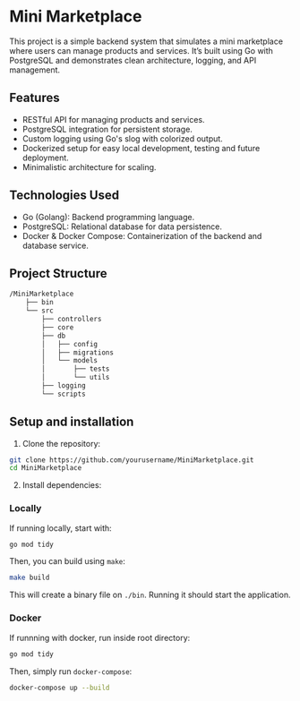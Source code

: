# Mini Marketplace

This project is a simple backend system that simulates a mini marketplace where users 
can manage products and services. It’s built using Go with PostgreSQL and demonstrates 
clean architecture, logging, and API management.


## Features

- RESTful API for managing products and services.
- PostgreSQL integration for persistent storage.
- Custom logging using Go's slog with colorized output.
- Dockerized setup for easy local development, testing and future deployment.
- Minimalistic architecture for scaling.

## Technologies Used

- Go (Golang): Backend programming language.
- PostgreSQL: Relational database for data persistence.
- Docker & Docker Compose: Containerization of the backend and database service.

## Project Structure


```bash
/MiniMarketplace
    ├── bin
    └── src
        ├── controllers
        ├── core
        ├── db
        │   ├── config
        │   ├── migrations
        │   └── models
        │       ├── tests
        │       └── utils
        ├── logging
        └── scripts
```

## Setup and installation

1. Clone the repository:

```bash
git clone https://github.com/yourusername/MiniMarketplace.git
cd MiniMarketplace
```

2. Install dependencies:

### Locally

If running locally, start with:

```bash
go mod tidy
```
Then, you can build using `make`:

```bash
make build
```

This will create a binary file on `./bin`. Running it should start the
application.

### Docker

If runnning with docker, run inside root directory:

```bash
go mod tidy
```

Then, simply run `docker-compose`:

```bash
docker-compose up --build
```


